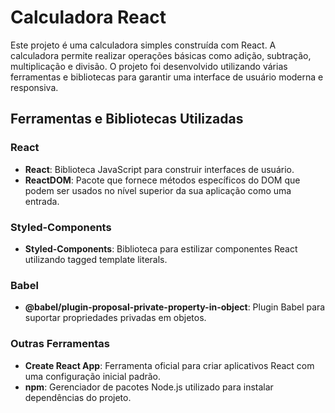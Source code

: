 


# Calculadora React

Este projeto é uma calculadora simples construída com React. A calculadora permite realizar operações básicas como adição, subtração, multiplicação e divisão. O projeto foi desenvolvido utilizando várias ferramentas e bibliotecas para garantir uma interface de usuário moderna e responsiva.

## Ferramentas e Bibliotecas Utilizadas

### React
- **React**: Biblioteca JavaScript para construir interfaces de usuário.
- **ReactDOM**: Pacote que fornece métodos específicos do DOM que podem ser usados no nível superior da sua aplicação como uma entrada.

### Styled-Components
- **Styled-Components**: Biblioteca para estilizar componentes React utilizando tagged template literals.

### Babel
- **@babel/plugin-proposal-private-property-in-object**: Plugin Babel para suportar propriedades privadas em objetos.

### Outras Ferramentas
- **Create React App**: Ferramenta oficial para criar aplicativos React com uma configuração inicial padrão.
- **npm**: Gerenciador de pacotes Node.js utilizado para instalar dependências do projeto.
```

